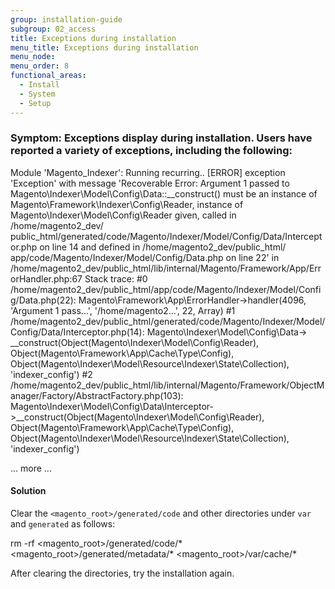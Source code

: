 ```yaml
---
group: installation-guide
subgroup: 02_access
title: Exceptions during installation
menu_title: Exceptions during installation
menu_node:
menu_order: 8
functional_areas:
  - Install
  - System
  - Setup
---
```


### Symptom: Exceptions display during installation. Users have reported a variety of exceptions, including the following:

 Module 'Magento_Indexer':
 Running recurring..
 [ERROR] exception 'Exception' with message 'Recoverable Error: Argument 1 passed to Magento\Indexer\Model\Config\Data::__construct() must be an instance of Magento\Framework\Indexer\Config\Reader, instance of Magento\Indexer\Model\Config\Reader given, called in /home/magento2_dev/
 public_html/generated/code/Magento/Indexer/Model/Config/Data/Interceptor.php on line 14 and defined in /home/magento2_dev/public_html/
 app/code/Magento/Indexer/Model/Config/Data.php on line 22' in /home/magento2_dev/public_html/lib/internal/Magento/Framework/App/ErrorHandler.php:67
 Stack trace:
 #0 /home/magento2_dev/public_html/app/code/Magento/Indexer/Model/Config/Data.php(22): Magento\Framework\App\ErrorHandler->handler(4096,
 'Argument 1 pass...', '/home/magento2...', 22, Array)
 #1 /home/magento2_dev/public_html/generated/code/Magento/Indexer/Model/Config/Data/Interceptor.php(14): Magento\Indexer\Model\Config\Data->
 __construct(Object(Magento\Indexer\Model\Config\Reader), Object(Magento\Framework\App\Cache\Type\Config), Object(Magento\Indexer\Model\Resource\Indexer\State\Collection), 'indexer_config')
 #2 /home/magento2_dev/public_html/lib/internal/Magento/Framework/ObjectManager/Factory/AbstractFactory.php(103): Magento\Indexer\Model\Config\Data\Interceptor->__construct(Object(Magento\Indexer\Model\Config\Reader), Object(Magento\Framework\App\Cache\Type\Config),
 Object(Magento\Indexer\Model\Resource\Indexer\State\Collection), 'indexer_config')

 ... more ...

#### Solution

Clear the `<magento_root>/generated/code` and other directories under `var` and `generated` as follows:

 rm -rf <magento_root>/generated/code/* <magento_root>/generated/metadata/* <magento_root>/var/cache/*

After clearing the directories, try the installation again.
